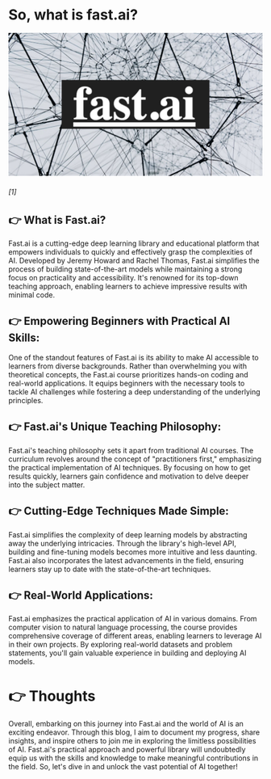 # So, what is fast.ai?

![fast.ai image](../images/fastai_image.jpeg)
<h6> [1] </h6>

## :point_right: What is Fast.ai?
Fast.ai is a cutting-edge deep learning library and educational platform that empowers individuals to quickly and effectively grasp the complexities of AI. Developed by Jeremy Howard and Rachel Thomas, Fast.ai simplifies the process of building state-of-the-art models while maintaining a strong focus on practicality and accessibility. It's renowned for its top-down teaching approach, enabling learners to achieve impressive results with minimal code.

## :point_right: Empowering Beginners with Practical AI Skills:
One of the standout features of Fast.ai is its ability to make AI accessible to learners from diverse backgrounds. Rather than overwhelming you with theoretical concepts, the Fast.ai course prioritizes hands-on coding and real-world applications. It equips beginners with the necessary tools to tackle AI challenges while fostering a deep understanding of the underlying principles.

## :point_right: Fast.ai's Unique Teaching Philosophy:
Fast.ai's teaching philosophy sets it apart from traditional AI courses. The curriculum revolves around the concept of "practitioners first," emphasizing the practical implementation of AI techniques. By focusing on how to get results quickly, learners gain confidence and motivation to delve deeper into the subject matter.

## :point_right: Cutting-Edge Techniques Made Simple:
Fast.ai simplifies the complexity of deep learning models by abstracting away the underlying intricacies. Through the library's high-level API, building and fine-tuning models becomes more intuitive and less daunting. Fast.ai also incorporates the latest advancements in the field, ensuring learners stay up to date with the state-of-the-art techniques.

## :point_right: Real-World Applications:
Fast.ai emphasizes the practical application of AI in various domains. From computer vision to natural language processing, the course provides comprehensive coverage of different areas, enabling learners to leverage AI in their own projects. By exploring real-world datasets and problem statements, you'll gain valuable experience in building and deploying AI models.

# :point_right: Thoughts
Overall, embarking on this journey into Fast.ai and the world of AI is an exciting endeavor. Through this blog, I aim to document my progress, share insights, and inspire others to join me in exploring the limitless possibilities of AI. Fast.ai's practical approach and powerful library will undoubtedly equip us with the skills and knowledge to make meaningful contributions in the field. So, let's dive in and unlock the vast potential of AI together!

